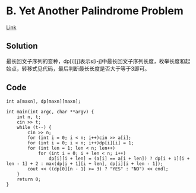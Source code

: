 # B. Yet Another Palindrome Problem

[Link](https://codeforces.com/problemset/problem/1324/B)

## Solution

最长回文子序列的变种，dp[i][j]表示s[i-j]中最长回文子序列长度，枚举长度和起始点，转移式见代码，最后判断最长长度是否大于等于3即可。

## Code

    int a[maxn], dp[maxn][maxn];

    int main(int argc, char **argv) {
        int n, t;
        cin >> t;
        while (t--) {
            cin >> n;
            for (int i = 0; i < n; i++)cin >> a[i];
            for (int i = 0; i < n; i++)dp[i][i] = 1;
            for (int len = 1; len < n; len++)
                for (int i = 0; i + len < n; i++)
                    dp[i][i + len] = (a[i] == a[i + len]) ? dp[i + 1][i + len - 1] + 2 : max(dp[i + 1][i + len], dp[i][i + len - 1]);
            cout << ((dp[0][n - 1] >= 3) ? "YES" : "NO") << endl;
        }
        return 0;
    }

